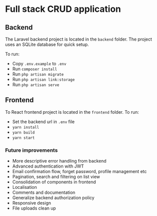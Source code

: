 # Full stack CRUD application

## Backend
The Laravel backend project is located in the `backend` folder.
The project uses an SQLite database for quick setup.

To run:
- Copy `.env.example` to `.env`
- Run `composer install`
- Run `php artisan migrate`
- Run `php artisan link:storage`
- Run `php artisan serve`


## Frontend
To React frontend project is located in the `frontend` folder.
To run:
- Set the backend url in `.env` file
- `yarn install`
- `yarn build`
- `yarn start`

### Future improvements
- More descriptive error handling from backend
- Advanced authentication with JWT
- Email confirmation flow, forget password, profile management etc
- Pagination, search and filtering on list view
- Consolidation of components in frontend
- Localisation
- Comments and documentation
- Generalize backend authorization policy
- Responsive design
- File uploads clean up
